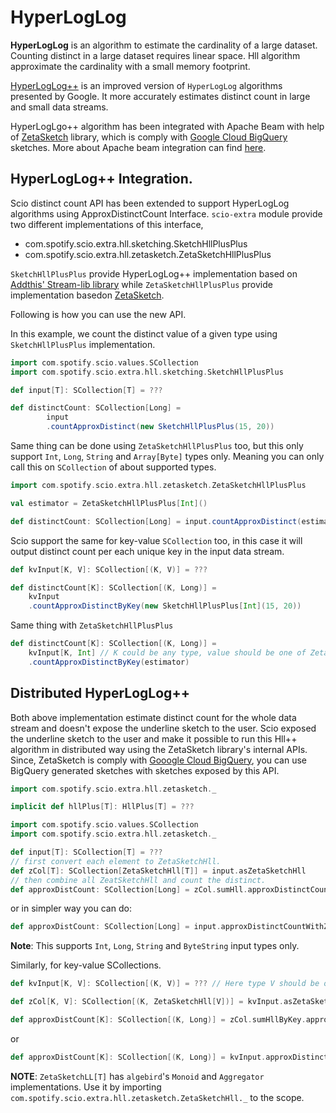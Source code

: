 # HyperLogLog

**HyperLogLog** is an algorithm to estimate the cardinality of a large dataset. Counting distinct in a large dataset
requires linear space. Hll algorithm approximate the cardinality with a small memory footprint.

[HyperLogLog++](https://research.google/pubs/pub40671/) is an improved version of `HyperLogLog` algorithms presented by Google. It more accurately estimates
distinct count in large and small data streams.

HyperLogLgo++ algorithm has been integrated with Apache Beam with help of [ZetaSketch](https://github.com/google/zetasketch) library, which is comply with
[Google Cloud BigQuery](https://cloud.google.com/bigquery/docs/reference/standard-sql/hll_functions) sketches. More about Apache beam integration
can find [here](https://s.apache.org/hll-in-beam).

## HyperLogLog++ Integration.

Scio distinct count API has been extended to support HyperLogLog algorithms using ApproxDistinctCount Interface. `scio-extra`
module provide two different implementations of this interface,

- com.spotify.scio.extra.hll.sketching.SketchHllPlusPlus
- com.spotify.scio.extra.hll.zetasketch.ZetaSketchHllPlusPlus

`SketchHllPlusPlus` provide HyperLogLog++ implementation based on [Addthis' Stream-lib library](https://github.com/addthis/stream-lib)
while `ZetaSketchHllPlusPlus` provide implementation basedon [ZetaSketch](https://github.com/google/zetasketch).

Following is how you can use the new API.

In this example, we count the distinct value of a given type using `SketchHllPlusPlus` implementation.

```scala mdoc
import com.spotify.scio.values.SCollection
import com.spotify.scio.extra.hll.sketching.SketchHllPlusPlus

def input[T]: SCollection[T] = ???

def distinctCount: SCollection[Long] =
        input
        .countApproxDistinct(new SketchHllPlusPlus(15, 20))
```

Same thing can be done using `ZetaSketchHllPlusPlus` too, but this only support `Int`, `Long`, `String` and `Array[Byte]`
types only. Meaning you can only call this on `SCollection` of about supported types.

```scala mdoc:nest
import com.spotify.scio.extra.hll.zetasketch.ZetaSketchHllPlusPlus

val estimator = ZetaSketchHllPlusPlus[Int]()

def distinctCount: SCollection[Long] = input.countApproxDistinct(estimator)
```

Scio support the same for key-value `SCollection` too, in this case it will output distinct count per each unique key in
the input data stream.

```scala mdoc:nest
def kvInput[K, V]: SCollection[(K, V)] = ???

def distinctCount[K]: SCollection[(K, Long)] =
    kvInput
    .countApproxDistinctByKey(new SketchHllPlusPlus[Int](15, 20))
```

Same thing with `ZetaSketchHllPlusPlus`

```scala mdoc:nest
def distinctCount[K]: SCollection[(K, Long)] =
    kvInput[K, Int] // K could be any type, value should be one of ZetaSketch supported types.
    .countApproxDistinctByKey(estimator)
```

## Distributed HyperLogLog++

Both above implementation estimate distinct count for the whole data stream and doesn't expose the underline sketch to the user.
Scio exposed the underline sketch to the user and make it possible to run this Hll++ algorithm in distributed way using the
ZetaSketch library's internal APIs. Since, ZetaSketch is comply with [Gooogle Cloud BigQuery](https://cloud.google.com/bigquery/docs/reference/standard-sql/hll_functions),
you can use BigQuery generated sketches with sketches exposed by this API.

```scala mdoc:reset:invisible
import com.spotify.scio.extra.hll.zetasketch._

implicit def hllPlus[T]: HllPlus[T] = ???
```

```scala mdoc
import com.spotify.scio.values.SCollection
import com.spotify.scio.extra.hll.zetasketch._

def input[T]: SCollection[T] = ???
// first convert each element to ZetaSketchHll.
def zCol[T]: SCollection[ZetaSketchHll[T]] = input.asZetaSketchHll
// then combine all ZeatSketchHll and count the distinct.
def approxDistCount: SCollection[Long] = zCol.sumHll.approxDistinctCount
```

or in simpler way you can do:

```scala mdoc:nest
def approxDistCount: SCollection[Long] = input.approxDistinctCountWithZetaHll
```

**Note**: This supports `Int`, `Long`, `String` and `ByteString` input types only.

Similarly, for key-value SCollections.

```scala mdoc:nest
def kvInput[K, V]: SCollection[(K, V)] = ??? // Here type V should be one of supported type. `Int`, `Long`, `String` or `ByteString`

def zCol[K, V]: SCollection[(K, ZetaSketchHll[V])] = kvInput.asZetaSketchHllByKey

def approxDistCount[K]: SCollection[(K, Long)] = zCol.sumHllByKey.approxDistinctCountByKey
```

or

```scala mdoc:nest
def approxDistCount[K]: SCollection[(K, Long)] = kvInput.approxDistinctCountWithZetaHllByKey
```

**NOTE**: `ZetaSketchLL[T]` has `algebird`'s `Monoid` and `Aggregator` implementations. Use it by importing
`com.spotify.scio.extra.hll.zetasketch.ZetaSketchHll._` to the scope.

